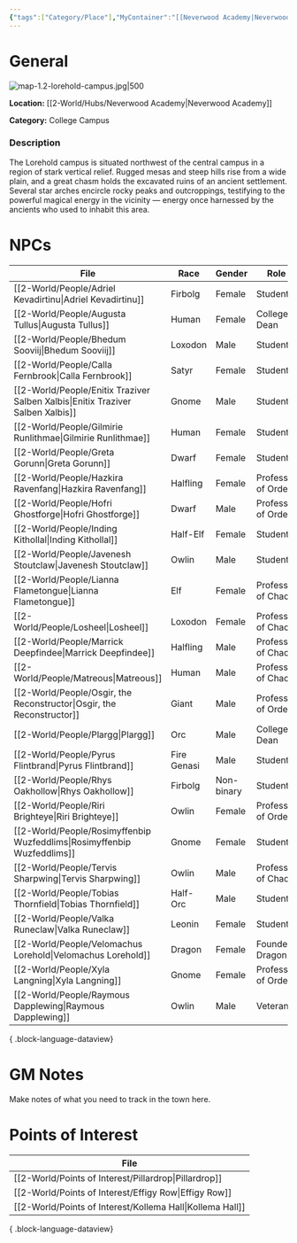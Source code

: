 ```yaml
---
{"tags":["Category/Place"],"MyContainer":"[[Neverwood Academy|Neverwood Academy]]","MyCategory":"College Campus","obsidianUIMode":"preview","image":"map-1.2-lorehold-campus.jpg","dg-publish":true,"dg-path":"World/Places/Lorehold Campus.md","permalink":"/world/places/lorehold-campus/","dgPassFrontmatter":true,"updated":"2025-09-29T14:27:38.000+01:00"}
---
```



# General

![map-1.2-lorehold-campus.jpg|500](/img/user/z_Assets/Campus%20Maps/map-1.2-lorehold-campus.jpg)

**Location:** [[2-World/Hubs/Neverwood Academy\|Neverwood Academy]]

**Category:** College Campus

### Description 
The Lorehold campus is situated northwest of the central campus in a region of stark vertical relief. Rugged mesas and steep hills rise from a wide plain, and a great chasm holds the excavated ruins of an ancient settlement. Several star arches encircle rocky peaks and outcroppings, testifying to the powerful magical energy in the vicinity — energy once harnessed by the ancients who used to inhabit this area.

# NPCs

| File                                                                               | Race        | Gender     | Role               |
| ---------------------------------------------------------------------------------- | ----------- | ---------- | ------------------ |
| [[2-World/People/Adriel Kevadirtinu\|Adriel Kevadirtinu]]                       | Firbolg     | Female     | Student            |
| [[2-World/People/Augusta Tullus\|Augusta Tullus]]                               | Human       | Female     | College Dean       |
| [[2-World/People/Bhedum Sooviij\|Bhedum Sooviij]]                               | Loxodon     | Male       | Student            |
| [[2-World/People/Calla Fernbrook\|Calla Fernbrook]]                             | Satyr       | Female     | Student            |
| [[2-World/People/Enitix Traziver Salben Xalbis\|Enitix Traziver Salben Xalbis]] | Gnome       | Male       | Student            |
| [[2-World/People/Gilmirie Runlithmae\|Gilmirie Runlithmae]]                     | Human       | Female     | Student            |
| [[2-World/People/Greta Gorunn\|Greta Gorunn]]                                   | Dwarf       | Female     | Student            |
| [[2-World/People/Hazkira Ravenfang\|Hazkira Ravenfang]]                         | Halfling    | Female     | Professor of Order |
| [[2-World/People/Hofri Ghostforge\|Hofri Ghostforge]]                           | Dwarf       | Male       | Professor of Order |
| [[2-World/People/Inding Kithollal\|Inding Kithollal]]                           | Half-Elf    | Female     | Student            |
| [[2-World/People/Javenesh Stoutclaw\|Javenesh Stoutclaw]]                       | Owlin       | Male       | Student            |
| [[2-World/People/Lianna Flametongue\|Lianna Flametongue]]                       | Elf         | Female     | Professor of Chaos |
| [[2-World/People/Losheel\|Losheel]]                                             | Loxodon     | Female     | Professor of Chaos |
| [[2-World/People/Marrick Deepfindee\|Marrick Deepfindee]]                       | Halfling    | Male       | Professor of Chaos |
| [[2-World/People/Matreous\|Matreous]]                                           | Human       | Male       | Professor of Chaos |
| [[2-World/People/Osgir, the Reconstructor\|Osgir, the Reconstructor]]           | Giant       | Male       | Professor of Order |
| [[2-World/People/Plargg\|Plargg]]                                               | Orc         | Male       | College Dean       |
| [[2-World/People/Pyrus Flintbrand\|Pyrus Flintbrand]]                           | Fire Genasi | Male       | Student            |
| [[2-World/People/Rhys Oakhollow\|Rhys Oakhollow]]                               | Firbolg     | Non-binary | Student            |
| [[2-World/People/Riri Brighteye\|Riri Brighteye]]                               | Owlin       | Female     | Professor of Order |
| [[2-World/People/Rosimyffenbip Wuzfeddlims\|Rosimyffenbip Wuzfeddlims]]         | Gnome       | Female     | Student            |
| [[2-World/People/Tervis Sharpwing\|Tervis Sharpwing]]                           | Owlin       | Male       | Professor of Chaos |
| [[2-World/People/Tobias Thornfield\|Tobias Thornfield]]                         | Half-Orc    | Male       | Student            |
| [[2-World/People/Valka Runeclaw\|Valka Runeclaw]]                               | Leonin      | Female     | Student            |
| [[2-World/People/Velomachus Lorehold\|Velomachus Lorehold]]                     | Dragon      | Female     | Founder Dragon     |
| [[2-World/People/Xyla Langning\|Xyla Langning]]                                 | Gnome       | Female     | Professor of Order |
| [[2-World/People/Raymous Dapplewing\|Raymous Dapplewing]]                       | Owlin       | Male       | Veteran            |

{ .block-language-dataview}

# GM Notes

Make notes of what you need to track in the town here. 


# Points of Interest

| File                                                         |
| ------------------------------------------------------------ |
| [[2-World/Points of Interest/Pillardrop\|Pillardrop]]     |
| [[2-World/Points of Interest/Effigy Row\|Effigy Row]]     |
| [[2-World/Points of Interest/Kollema Hall\|Kollema Hall]] |

{ .block-language-dataview}
